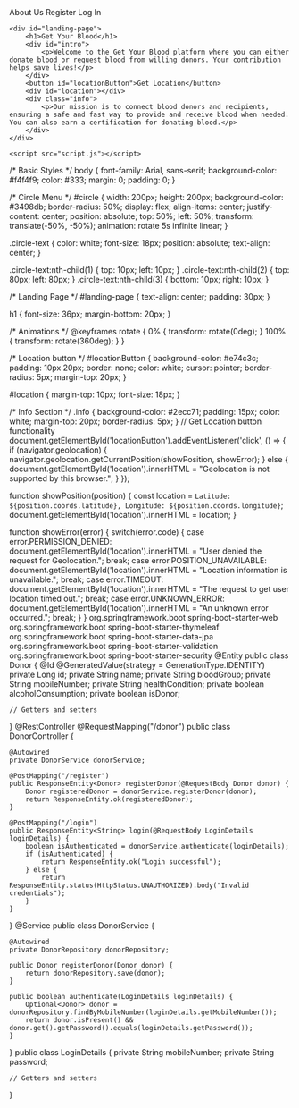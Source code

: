 <!DOCTYPE html>
<html lang="en">
<head>
    <meta charset="UTF-8">
    <meta name="viewport" content="width=device-width, initial-scale=1.0">
    <title>Get Your Blood</title>
    <link rel="stylesheet" href="styles.css">
</head>
<body>
    <div id="circle">
        <span class="circle-text">About Us</span>
        <span class="circle-text">Register</span>
        <span class="circle-text">Log In</span>
    </div>

    <div id="landing-page">
        <h1>Get Your Blood</h1>
        <div id="intro">
            <p>Welcome to the Get Your Blood platform where you can either donate blood or request blood from willing donors. Your contribution helps save lives!</p>
        </div>
        <button id="locationButton">Get Location</button>
        <div id="location"></div>
        <div class="info">
            <p>Our mission is to connect blood donors and recipients, ensuring a safe and fast way to provide and receive blood when needed. You can also earn a certification for donating blood.</p>
        </div>
    </div>

    <script src="script.js"></script>
</body>
</html>
/* Basic Styles */
body {
    font-family: Arial, sans-serif;
    background-color: #f4f4f9;
    color: #333;
    margin: 0;
    padding: 0;
}

/* Circle Menu */
#circle {
    width: 200px;
    height: 200px;
    background-color: #3498db;
    border-radius: 50%;
    display: flex;
    align-items: center;
    justify-content: center;
    position: absolute;
    top: 50%;
    left: 50%;
    transform: translate(-50%, -50%);
    animation: rotate 5s infinite linear;
}

.circle-text {
    color: white;
    font-size: 18px;
    position: absolute;
    text-align: center;
}

.circle-text:nth-child(1) { top: 10px; left: 10px; }
.circle-text:nth-child(2) { top: 80px; left: 80px; }
.circle-text:nth-child(3) { bottom: 10px; right: 10px; }

/* Landing Page */
#landing-page {
    text-align: center;
    padding: 30px;
}

h1 {
    font-size: 36px;
    margin-bottom: 20px;
}

/* Animations */
@keyframes rotate {
    0% { transform: rotate(0deg); }
    100% { transform: rotate(360deg); }
}

/* Location button */
#locationButton {
    background-color: #e74c3c;
    padding: 10px 20px;
    border: none;
    color: white;
    cursor: pointer;
    border-radius: 5px;
    margin-top: 20px;
}

#location {
    margin-top: 10px;
    font-size: 18px;
}

/* Info Section */
.info {
    background-color: #2ecc71;
    padding: 15px;
    color: white;
    margin-top: 20px;
    border-radius: 5px;
}
// Get Location button functionality
document.getElementById('locationButton').addEventListener('click', () => {
    if (navigator.geolocation) {
        navigator.geolocation.getCurrentPosition(showPosition, showError);
    } else {
        document.getElementById('location').innerHTML = "Geolocation is not supported by this browser.";
    }
});

function showPosition(position) {
    const location = `Latitude: ${position.coords.latitude}, Longitude: ${position.coords.longitude}`;
    document.getElementById('location').innerHTML = location;
}

function showError(error) {
    switch(error.code) {
        case error.PERMISSION_DENIED:
            document.getElementById('location').innerHTML = "User denied the request for Geolocation.";
            break;
        case error.POSITION_UNAVAILABLE:
            document.getElementById('location').innerHTML = "Location information is unavailable.";
            break;
        case error.TIMEOUT:
            document.getElementById('location').innerHTML = "The request to get user location timed out.";
            break;
        case error.UNKNOWN_ERROR:
            document.getElementById('location').innerHTML = "An unknown error occurred.";
            break;
    }
}
<dependencies>
    <dependency>
        <groupId>org.springframework.boot</groupId>
        <artifactId>spring-boot-starter-web</artifactId>
    </dependency>
    <dependency>
        <groupId>org.springframework.boot</groupId>
        <artifactId>spring-boot-starter-thymeleaf</artifactId>
    </dependency>
    <dependency>
        <groupId>org.springframework.boot</groupId>
        <artifactId>spring-boot-starter-data-jpa</artifactId>
    </dependency>
    <dependency>
        <groupId>org.springframework.boot</groupId>
        <artifactId>spring-boot-starter-validation</artifactId>
    </dependency>
    <dependency>
        <groupId>org.springframework.boot</groupId>
        <artifactId>spring-boot-starter-security</artifactId>
    </dependency>
</dependencies>
@Entity
public class Donor {
    @Id
    @GeneratedValue(strategy = GenerationType.IDENTITY)
    private Long id;
    private String name;
    private String bloodGroup;
    private String mobileNumber;
    private String healthCondition;
    private boolean alcoholConsumption;
    private boolean isDonor;
    
    // Getters and setters
}
@RestController
@RequestMapping("/donor")
public class DonorController {

    @Autowired
    private DonorService donorService;

    @PostMapping("/register")
    public ResponseEntity<Donor> registerDonor(@RequestBody Donor donor) {
        Donor registeredDonor = donorService.registerDonor(donor);
        return ResponseEntity.ok(registeredDonor);
    }

    @PostMapping("/login")
    public ResponseEntity<String> login(@RequestBody LoginDetails loginDetails) {
        boolean isAuthenticated = donorService.authenticate(loginDetails);
        if (isAuthenticated) {
            return ResponseEntity.ok("Login successful");
        } else {
            return ResponseEntity.status(HttpStatus.UNAUTHORIZED).body("Invalid credentials");
        }
    }
}
@Service
public class DonorService {

    @Autowired
    private DonorRepository donorRepository;

    public Donor registerDonor(Donor donor) {
        return donorRepository.save(donor);
    }

    public boolean authenticate(LoginDetails loginDetails) {
        Optional<Donor> donor = donorRepository.findByMobileNumber(loginDetails.getMobileNumber());
        return donor.isPresent() && donor.get().getPassword().equals(loginDetails.getPassword());
    }
}
public class LoginDetails {
    private String mobileNumber;
    private String password;
    
    // Getters and setters
}
